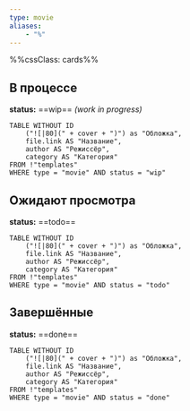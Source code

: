 ```yaml
---
type: movie
aliases:
	- "%"
---
```

%%cssClass: cards%%
## В процессе
**status:** ==wip== *(work in progress)*
```dataview
TABLE WITHOUT ID
	("![|80](" + cover + ")") as "Обложка",
	file.link AS "Название",
	author AS "Режиссёр",
	category AS "Категория"
FROM !"templates"
WHERE type = "movie" AND status = "wip"
```
## Ожидают просмотра
**status:** ==todo==
```dataview
TABLE WITHOUT ID
	("![|80](" + cover + ")") as "Обложка",
	file.link AS "Название",
	author AS "Режиссёр",
	category AS "Категория"
FROM !"templates"
WHERE type = "movie" AND status = "todo"
```
## Завершённые
**status:** ==done==
```dataview
TABLE WITHOUT ID
	("![|80](" + cover + ")") as "Обложка",
	file.link AS "Название",
	author AS "Режиссёр",
	category AS "Категория"
FROM !"templates"
WHERE type = "movie" AND status = "done"
```
